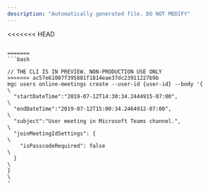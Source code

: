 ```yaml
---
description: "Automatically generated file. DO NOT MODIFY"
---
```


<<<<<<< HEAD
```cli

=======
```bash

// THE CLI IS IN PREVIEW. NON-PRODUCTION USE ONLY
>>>>>>> ac57e61007f395881f1814eae37dc23911227b9b
mgc users online-meetings create --user-id {user-id} --body '{\
  "startDateTime":"2019-07-12T14:30:34.2444915-07:00",\
  "endDateTime":"2019-07-12T15:00:34.2464912-07:00",\
  "subject":"User meeting in Microsoft Teams channel.",\
  "joinMeetingIdSettings": {\
    "isPasscodeRequired": false\
  }\
}\
'

```